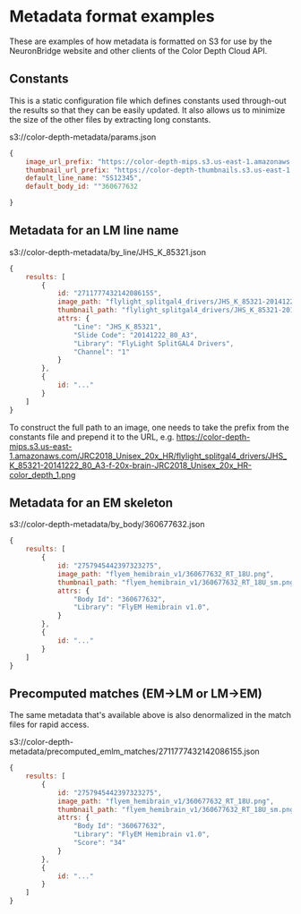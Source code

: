 # Metadata format examples

These are examples of how metadata is formatted on S3 for use by the NeuronBridge website and other clients of the Color Depth Cloud API. 

## Constants

This is a static configuration file which defines constants used through-out the results so that they can be easily updated. It also allows us to minimize the size of the other files by extracting long constants. 

s3://color-depth-metadata/params.json
```javascript
{
    image_url_prefix: "https://color-depth-mips.s3.us-east-1.amazonaws.com/JRC2018_Unisex_20x_HR/",
    thumbnail_url_prefix: "https://color-depth-thumbnails.s3.us-east-1.amazonaws.com/JRC2018_Unisex_20x_HR/",
    default_line_name: "SS12345",
    default_body_id: ""360677632

}
```

## Metadata for an LM line name

s3://color-depth-metadata/by_line/JHS_K_85321.json
```javascript
{
    results: [
        {
            id: "2711777432142086155",
            image_path: "flylight_splitgal4_drivers/JHS_K_85321-20141222_80_A3-f-20x-brain-JRC2018_Unisex_20x_HR-color_depth_1.png",
            thumbnail_path: "flylight_splitgal4_drivers/JHS_K_85321-20141222_80_A3-f-20x-brain-JRC2018_Unisex_20x_HR-color_depth_1_sm.png",
            attrs: {
                "Line": "JHS_K_85321",
                "Slide Code": "20141222_80_A3",
                "Library": "FlyLight SplitGAL4 Drivers",
                "Channel": "1"
            }
        },
        {
            id: "..."
        }
    ]
}
```

To construct the full path to an image, one needs to take the prefix from the constants file and prepend it to the URL, e.g.
https://color-depth-mips.s3.us-east-1.amazonaws.com/JRC2018_Unisex_20x_HR/flylight_splitgal4_drivers/JHS_K_85321-20141222_80_A3-f-20x-brain-JRC2018_Unisex_20x_HR-color_depth_1.png

## Metadata for an EM skeleton

s3://color-depth-metadata/by_body/360677632.json
```javascript
{
    results: [
        {
            id: "2757945442397323275",
            image_path: "flyem_hemibrain_v1/360677632_RT_18U.png",
            thumbnail_path: "flyem_hemibrain_v1/360677632_RT_18U_sm.png",
            attrs: {
                "Body Id": "360677632",
                "Library": "FlyEM Hemibrain v1.0",
            }
        },
        {
            id: "..."
        }
    ]
}
```

## Precomputed matches (EM->LM or LM->EM)

The same metadata that's available above is also denormalized in the match files for rapid access.

s3://color-depth-metadata/precomputed_emlm_matches/2711777432142086155.json
```javascript
{
    results: [
        {
            id: "2757945442397323275",
            image_path: "flyem_hemibrain_v1/360677632_RT_18U.png",
            thumbnail_path: "flyem_hemibrain_v1/360677632_RT_18U_sm.png",
            attrs: {
                "Body Id": "360677632",
                "Library": "FlyEM Hemibrain v1.0",
                "Score": "34"
            }
        },
        {
            id: "..."
        }
    ]
}
```

